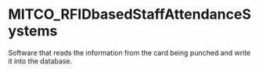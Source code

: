 # MITCO_RFIDbasedStaffAttendanceSystems
Software that reads the information from the card being punched and write it into the database.
